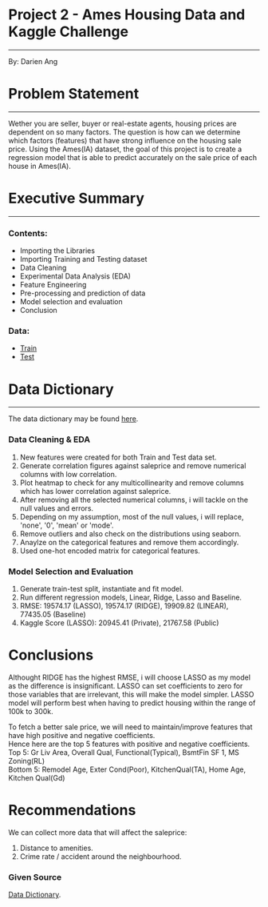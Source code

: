 # Project 2 - Ames Housing Data and Kaggle Challenge
---
By: Darien Ang

# Problem Statement
---


Wether you are seller, buyer or real-estate agents, housing prices are dependent on so many factors. The question is how can we determine which factors (features) that have strong influence on the housing sale price. Using the Ames(IA) dataset, the goal of this project is to create a regression model that is able to predict accurately on the sale price of each house in Ames(IA).

# Executive Summary
---

### Contents:

- Importing the Libraries
- Importing Training and Testing dataset
- Data Cleaning
- Experimental Data Analysis (EDA)
- Feature Engineering
- Pre-processing and prediction of data
- Model selection and evaluation
- Conclusion

### Data:

- [Train](../datasets/train.csv)
- [Test](../datasets/test.csv)

# Data Dictionary
---

The data dictionary may be found [here](http://jse.amstat.org/v19n3/decock/DataDocumentation.txt).

### Data Cleaning & EDA

1. New features were created for both Train and Test data set.
2. Generate correlation figures against saleprice and remove numerical columns with low correlation.
3. Plot heatmap to check for any multicollinearity and remove columns which has lower correlation against saleprice.
4. After removing all the selected numerical columns, i will tackle on the null values and errors.
5. Depending on my assumption, most of the null values, i will replace, 'none', '0', 'mean' or 'mode'.
6. Remove outliers and also check on the distributions using seaborn.
7. Anaylze on the categorical features and remove them accordingly.
8. Used one-hot encoded matrix for categorical features.

### Model Selection and Evaluation

1. Generate train-test split, instantiate and fit model.
2. Run different regression models, Linear, Ridge, Lasso and Baseline. <br>
3. RMSE: 19574.17 (LASSO), 19574.17 (RIDGE), 19909.82 (LINEAR), 77435.05 (Baseline)
4. Kaggle Score (LASSO): 20945.41 (Private), 21767.58 (Public)

# Conclusions

Althought RIDGE has the highest RMSE, i will choose LASSO as my model as the difference is insignificant. LASSO can set coefficients to zero for those variables that are irrelevant, this will make the model simpler. LASSO model will perform best when having to predict housing within the range of 100k to 300k. <p>To fetch a better sale price, we will need to maintain/improve features that have high positive and negative coefficients. <br> Hence here are the top 5 features with positive and negative coefficients.<br>
Top 5: Gr Liv Area, Overall Qual, Functional(Typical), BsmtFin SF 1, MS Zoning(RL)<br>
Bottom 5: Remodel Age, Exter Cond(Poor), KitchenQual(TA), Home Age, Kitchen Qual(Gd)

# Recommendations

We can collect more data that will affect the saleprice:

1. Distance to amenities.
2. Crime rate / accident around the neighbourhood.

### Given Source

[Data Dictionary](http://jse.amstat.org/v19n3/decock/DataDocumentation.txt).

